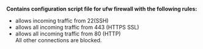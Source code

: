 __Contains configuration script file for ufw firewall with the following rules:__  
* allows incoming traffic from 22(SSH)  
* allows all incoming traffic from 443 (HTTPS SSL)  
* allows all incoming traffic from 80 (HTTP)  
All other connections are blocked.
